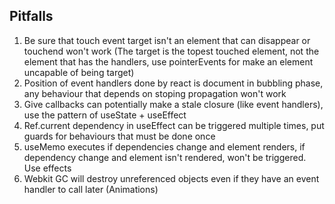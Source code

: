 ## Pitfalls

1. Be sure that touch event target isn't an element that can disappear or touchend won't work (The target is the topest touched element, not the element that has the handlers, use pointerEvents for make an element uncapable of being target)
2. Position of event handlers done by react is document in bubbling phase, any behaviour that depends on stoping propagation won't work
3. Give callbacks can potentially make a stale closure (like event handlers), use the pattern of useState + useEffect
4. Ref.current dependency in useEffect can be triggered multiple times, put guards for behaviours that must be done once
5. useMemo executes if dependencies change and element renders, if dependency change and element isn't rendered, won't be triggered. Use effects
6. Webkit GC will destroy unreferenced objects even if they have an event handler to call later (Animations)